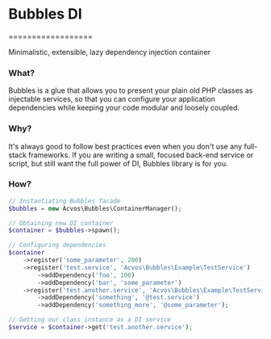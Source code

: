 # Bubbles DI
==================

Minimalistic, extensible, lazy dependency injection container

### What?
Bubbles is a glue that allows you to present your plain old PHP classes as injectable services, so that you can configure your application dependencies while keeping your code modular and loosely coupled.

### Why?
It's always good to follow best practices even when you don't use any full-stack frameworks. If you are writing a small, focused back-end service or script, but still want the full power of DI, Bubbles library is for you.

### How?
```php
// Instantiating Bubbles facade
$bubbles = new Acvos\Bubbles\ContainerManager();

// Obtaining new DI container
$container = $bubbles->spawn();

// Configuring dependencies
$container
    ->register('some_parameter', 200)
    ->register('test.service', 'Acvos\Bubbles\Example\TestService')
        ->addDependency('foo', 100)
        ->addDependency('bar', 'some_parameter')
    ->register('test.another.service', 'Acvos\Bubbles\Example\TestService')
        ->addDependency('something', '@test.service')
        ->addDependency('something_more', '@some_parameter');

// Getting our class instance as a DI service
$service = $container->get('test.another.service');
```
